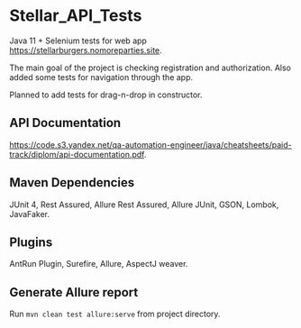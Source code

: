 # Stellar_API_Tests

Java 11 + Selenium tests for web app https://stellarburgers.nomoreparties.site.

The main goal of the project is checking registration and authorization. Also added some tests for navigation through the app.

Planned to add tests for drag-n-drop in constructor.

## API Documentation
https://code.s3.yandex.net/qa-automation-engineer/java/cheatsheets/paid-track/diplom/api-documentation.pdf.

## Maven Dependencies
JUnit 4, Rest Assured, Allure Rest Assured, Allure JUnit, GSON, Lombok, JavaFaker.

## Plugins
AntRun Plugin, Surefire, Allure, AspectJ weaver.

## Generate Allure report
Run `mvn clean test allure:serve` from project directory.
